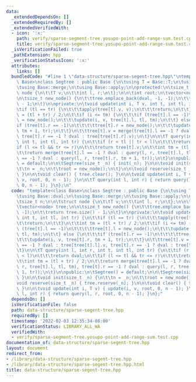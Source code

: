```yaml
---
data:
  _extendedDependsOn: []
  _extendedRequiredBy: []
  _extendedVerifiedWith:
  - icon: ':x:'
    path: verify/sparse-segment-tree.yosupo-point-add-range-sum.test.cpp
    title: verify/sparse-segment-tree.yosupo-point-add-range-sum.test.cpp
  _isVerificationFailed: true
  _pathExtension: hpp
  _verificationStatusIcon: ':x:'
  attributes:
    links: []
  bundledCode: "#line 1 \"data-structure/sparse-segent-tree.hpp\"\ntemplate<class\
    \ Base>\nclass Segtree : public Base {\n\tusing T = Base::T;\n\tusing Base::dval;\n\
    \tusing Base::merge;\n\tusing Base::apply;\n\nprotected:\n\tsize_t n;\n\n\tstruct\
    \ node {\n\t\tT v;\n\t\tint l, r;\n\t};\n\n\tint root;\n\tvector<node> tree;\n\
    \n\tsize_t new_node() {\n\t\ttree.emplace_back(dval, -1, -1);\n\t\treturn tree.size()\
    \ - 1;\n\t}\n\nprivate:\n\tvoid update(int i, T v, int t, int tl, int tr) {\n\t\
    \tif (tl == tr) {\n\t\t\tapply(tree[t].v, v);\n\t\t\treturn;\n\t\t}\n\t\tint tm\
    \ = (tl + tr) / 2;\n\t\tif (i <= tm) {\n\t\t\tif (tree[t].l == -1)\n\t\t\t\ttree[t].l\
    \ = new_node();\n\t\t\tupdate(i, v, tree[t].l, tl, tm);\n\t\t} else {\n\t\t\t\
    if (tree[t].r == -1)\n\t\t\t\ttree[t].r = new_node();\n\t\t\tupdate(i, v, tree[t].r,\
    \ tm + 1, tr);\n\t\t}\n\t\ttree[t].v = merge(tree[t].l == -1 ? dval : tree[tree[t].l].v,\
    \ tree[t].r == -1 ? dval : tree[tree[t].r].v);\n\t}\n\n\tT query(int l, int r,\
    \ int t, int tl, int tr) {\n\t\tif (r < tl || tr < l)\n\t\t\treturn dval;\n\t\t\
    if (l <= tl && tr <= r)\n\t\t\treturn tree[t].v;\n\t\tint tm = (tl + tr) / 2;\n\
    \t\treturn merge(tree[t].l == -1 ? dval : query(l, r, tree[t].l, tl, tm), tree[t].r\
    \ == -1 ? dval : query(l, r, tree[t].r, tm + 1, tr));\n\t}\n\npublic:\n\tSegtree()\
    \ = default;\n\n\tSegtree(size_t _n) { init(_n); }\n\n\tvoid init(size_t _n) {\n\
    \t\tn = _n;\n\t\troot = new_node();\n\t}\n\n\tvoid reserve(size_t _n) { tree.reserve(_n);\
    \ }\n\n\tvoid clear() { tree.clear(); }\n\n\tvoid update(int i, T v) { update(i,\
    \ v, root, 0, n - 1); }\n\n\tT query(int l, int r) { return query(l, r, root,\
    \ 0, n - 1); }\n};\n"
  code: "template<class Base>\nclass Segtree : public Base {\n\tusing T = Base::T;\n\
    \tusing Base::dval;\n\tusing Base::merge;\n\tusing Base::apply;\n\nprotected:\n\
    \tsize_t n;\n\n\tstruct node {\n\t\tT v;\n\t\tint l, r;\n\t};\n\n\tint root;\n\
    \tvector<node> tree;\n\n\tsize_t new_node() {\n\t\ttree.emplace_back(dval, -1,\
    \ -1);\n\t\treturn tree.size() - 1;\n\t}\n\nprivate:\n\tvoid update(int i, T v,\
    \ int t, int tl, int tr) {\n\t\tif (tl == tr) {\n\t\t\tapply(tree[t].v, v);\n\t\
    \t\treturn;\n\t\t}\n\t\tint tm = (tl + tr) / 2;\n\t\tif (i <= tm) {\n\t\t\tif\
    \ (tree[t].l == -1)\n\t\t\t\ttree[t].l = new_node();\n\t\t\tupdate(i, v, tree[t].l,\
    \ tl, tm);\n\t\t} else {\n\t\t\tif (tree[t].r == -1)\n\t\t\t\ttree[t].r = new_node();\n\
    \t\t\tupdate(i, v, tree[t].r, tm + 1, tr);\n\t\t}\n\t\ttree[t].v = merge(tree[t].l\
    \ == -1 ? dval : tree[tree[t].l].v, tree[t].r == -1 ? dval : tree[tree[t].r].v);\n\
    \t}\n\n\tT query(int l, int r, int t, int tl, int tr) {\n\t\tif (r < tl || tr\
    \ < l)\n\t\t\treturn dval;\n\t\tif (l <= tl && tr <= r)\n\t\t\treturn tree[t].v;\n\
    \t\tint tm = (tl + tr) / 2;\n\t\treturn merge(tree[t].l == -1 ? dval : query(l,\
    \ r, tree[t].l, tl, tm), tree[t].r == -1 ? dval : query(l, r, tree[t].r, tm +\
    \ 1, tr));\n\t}\n\npublic:\n\tSegtree() = default;\n\n\tSegtree(size_t _n) { init(_n);\
    \ }\n\n\tvoid init(size_t _n) {\n\t\tn = _n;\n\t\troot = new_node();\n\t}\n\n\t\
    void reserve(size_t _n) { tree.reserve(_n); }\n\n\tvoid clear() { tree.clear();\
    \ }\n\n\tvoid update(int i, T v) { update(i, v, root, 0, n - 1); }\n\n\tT query(int\
    \ l, int r) { return query(l, r, root, 0, n - 1); }\n};"
  dependsOn: []
  isVerificationFile: false
  path: data-structure/sparse-segent-tree.hpp
  requiredBy: []
  timestamp: '2022-02-03 12:35:34-08:00'
  verificationStatus: LIBRARY_ALL_WA
  verifiedWith:
  - verify/sparse-segment-tree.yosupo-point-add-range-sum.test.cpp
documentation_of: data-structure/sparse-segent-tree.hpp
layout: document
redirect_from:
- /library/data-structure/sparse-segent-tree.hpp
- /library/data-structure/sparse-segent-tree.hpp.html
title: data-structure/sparse-segent-tree.hpp
---
```


